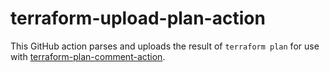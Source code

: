 # terraform-upload-plan-action

This GitHub action parses and uploads the result of `terraform plan` for use with [terraform-plan-comment-action](https://github.com/theappnest/terraform-plan-comment-action).
